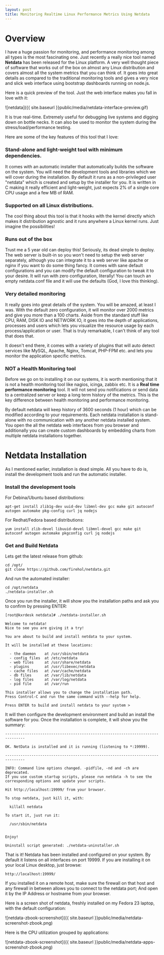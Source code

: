 ```yaml
---
layout: post
title: Monitoring Realtime Linux Performance Metrics Using Netdata
---
```


# Overview

I have a huge passion for monitoring, and performance monitoring among all types is the most fascinating one. Just recently a really nice tool named **Netdata** has been released for the Linux platform. A very well thought piece of software that works out of the box on almost any Linux distribution and covers almost all the system metrics that you can think of. It goes into great details as compared to the traditional monitoring tools and gives a very nice and slick web interface using bootstrap dashboards running on node.js.

Here is a quick preview of the tool. Just the web interface makes you fall in love with it: 

![netdata]({{ site.baseurl }}public/media/netdata-interface-preview.gif)

It is true real-time. Extremely useful for debugging live systems and digging down on bottle necks. It can also be used to monitor the system during the stress/load/performance testing.

Here are some of the key features of this tool that I love:

### Stand-alone and light-weight tool with minimum dependencies.
It comes with an automatic installer that automatically builds the software on the system. You will need the development tools and libraries which we will cover during the installation. By default it runs as a non-privileged user "netdata" which is created and setup by the installer for you. It is written in C making it really efficient and light-weight, just expects 2% of a single core CPU usage and a few MB of RAM.

### Supported on all Linux distributions.
The cool thing about this tool is that it hooks with the kernel directly which makes it distribution agnostic and it runs anywhere a Linux kernel runs. Just imagine the possibilities!

### Runs out of the box
Trust me a 5 year old can deploy this! Seriously, its dead simple to deploy. The web server is built-in so you won't need to setup the web server separately, although you can integrate it to a web server like apache or nginx if you want to do some thing fancy. It comes with sane default configurations and you can modify the default configuration to tweak it to your desire. It will run with zero configuration, literally! You can touch an empty netdata.conf file and it will use the defaults (God, I love this thinking).

### Very detailed monitoring
It really goes into great details of the system. You will be amazed, at least I was. With the default zero configuration, it will monitor over 2000 metrics and give you more than a 100 charts. Aside from the standard stuff like CPU, RAM, DISK IO and NETWORK IO, it goes into the depth of applications, processes and users which lets you visualize the resource usage by each process/application or user. That is truly remarkable, I can't think of any tool that does that.

It doesn't end there, it comes with a variety of plugins that will auto detect services like MySQL, Apache, Nginx, Tomcat, PHP-FPM etc. and lets you monitor the application specific metrics.

### NOT a Health Monitoring tool
Before we go on to installing it on our systems, it is worth mentioning that it is not a health monitoring tool like nagios, icinga, zabbix etc. It is a **Real time performance monitoring** tool. It will not send you notifications or send data to a centralized server or keep a long term history of the metrics. This is the key difference between health monitoring and performance monitoring.

By default netdata will keep history of 3600 seconds (1 hour) which can be modified according to your requirements. Each netdata installation is stand-alone with no communication with any another netdata installed system. You open the all the netdata web interfaces from you browser and additionally you can create custom dashboards by embedding charts from multiple netdata installations together.

# Netdata Installation

As I mentioned earlier, installation is dead simple. All you have to do is, install the development tools and run the automatic installer.

### Install the development tools

For Debina/Ubuntu based distributions:

	apt-get install zlib1g-dev uuid-dev libmnl-dev gcc make git autoconf autogen automake pkg-config curl jq nodejs

For Redhat/Fedora based distributions:

	yum install zlib-devel libuuid-devel libmnl-devel gcc make git autoconf autogen automake pkgconfig curl jq nodejs

### Get and Build Netdata

Lets get the latest release from github:

	cd /opt/
	git clone https://github.com/firehol/netdata.git

And run the automated installer:

	cd /opt/netdata
	./netdata-installer.sh

Once you run the installer, it will show you the installation paths and ask you to confirm by pressing ENTER:

	[root@kxrdesk netdata]# ./netdata-installer.sh
	
	Welcome to netdata!
	Nice to see you are giving it a try!
	
	You are about to build and install netdata to your system.
	
	It will be installed at these locations:
	
	  - the daemon    at /usr/sbin/netdata
	  - config files  at /etc/netdata
	  - web files     at /usr/share/netdata
	  - plugins       at /usr/libexec/netdata
	  - cache files   at /var/cache/netdata
	  - db files      at /var/lib/netdata
	  - log files     at /var/log/netdata
	  - pid file      at /var/run
	
	This installer allows you to change the installation path.
	Press Control-C and run the same command with --help for help.
	
	Press ENTER to build and install netdata to your system >

It will then configure the development environment and build an install the software for you. Once the installation is complete, it will show you the summary:

	-------------------------------------------------------------------------------
	
	OK. NetData is installed and it is running (listening to *:19999).
	
	-------------------------------------------------------------------------------
	
	INFO: Command line options changed. -pidfile, -nd and -ch are deprecated.
	If you use custom startup scripts, please run netdata -h to see the 
	corresponding options and update your scripts.
	
	Hit http://localhost:19999/ from your browser.
	
	To stop netdata, just kill it, with:
	
	  killall netdata
	
	To start it, just run it:
	
	  /usr/sbin/netdata
	
	
	Enjoy!
	
	Uninstall script generated: ./netdata-uninstaller.sh

That is it! Netdata has been installed and configured on your system. By default it listens on all interfaces on port 19999. If you are installing it on your local Linux desktop, just browse: 

	http://localhost:19999/

If you installed it on a remote host, make sure the firewall on that host and any firewall in between allows you to connect to the netdata port; And open it by the IP Address or hostname from your browser.

Here is a screen shot of netdata, freshly installed on my Fedora 23 laptop, with the default configuration:

![netdata-zbook-screenshot]({{ site.baseurl }}public/media/netdata-screenshot-zbook.png)

Here is the CPU utilization grouped by applications:

![netdata-zbook-screenshot]({{ site.baseurl }}public/media/netdata-apps-screenshot-zbook.png)

